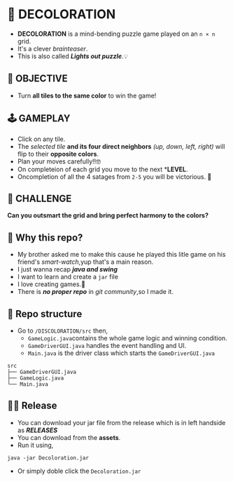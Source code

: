 # 🧠 DECOLORATION
- **DECOLORATION** is a mind-bending puzzle game played on an `n × n` grid.
- It's a clever *brainteaser*.
- This is also called ***Lights out puzzle***.💡

## 🎯 OBJECTIVE
- Turn **all tiles to the same color** to win the game!

## 🕹️ GAMEPLAY

- Click on any tile.
- The *selected tile* **and its four direct neighbors** *(up, down, left, right)* will flip to their **opposite colors**.
- Plan your moves carefully!!🤓
- On completeion of each grid you move to the next ***LEVEL**.
- Oncompletion of all the 4 satages from `2-5` you will be victorious. 🥇
  
## 🧩 CHALLENGE
**Can you outsmart the grid and bring perfect harmony to the colors?**

## 👀 Why this repo? 
- My brother asked me to make this cause he played this litle game on his friend's *smart-watch*,yup that's a main reason.
- I just wanna recap ***java and swing***
- I want to learn and create a `jar` file
- I love creating games.🤩
- There is ***no proper repo*** in *git community*,so I made it.

## 🌳 Repo structure
- Go to `/DISCOLORATION/src` then,
  - `GameLogic.java`contains the whole game logic and winning condition.
  - `GameDriverGUI.java` handles the event handling and UI.
  - `Main.java` is the driver class which starts the `GameDriverGUI.java`
```
src
├── GameDriverGUI.java
├── GameLogic.java
└── Main.java
```

## ⛓️‍💥 Release
- You can download your jar file from the release which is in left handside as ***RELEASES***
- You can download from the **assets**.
- Run it using,
```
java -jar Decoloration.jar
```
- Or simply doble click the `Decoloration.jar`
